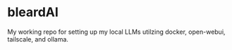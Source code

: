 # bleardAI
My working repo for setting up my local LLMs utilzing docker, open-webui, tailscale, and ollama.
